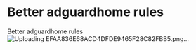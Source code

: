 # Better adguardhome rules
Better adguardhome rules 
![Uploading EFAA836E68ACD4DFDE9465F28C82FBB5.png…]()
